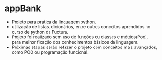 # appBank
* Projeto para pratica da linguagem python.
* utilização  de listas, dicionários,  entre outros conceitos aprendidos no curso de python  da Fuctura.
* Projeto foi realizado sem uso de funções ou classes e métdos(Poo), para melhor fixação dos conhecimentos básicos da linguagem.
* Próximas etapas serão refazer o projeto com conceitos mais avançados, como POO ou programação funcional.
